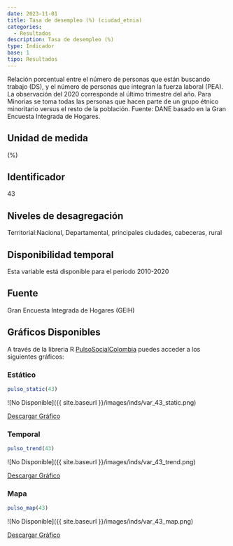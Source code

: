 ```yaml
---
date: 2023-11-01
title: Tasa de desempleo (%) (ciudad_etnia)
categories:
  - Resultados
description: Tasa de desempleo (%)
type: Indicador
base: 1
tipo: Resultados
--- 
```


Relación porcentual entre el número de personas que están
buscando trabajo (DS), y el número de personas que integran la fuerza laboral (PEA). La observación del 2020 corresponde al último trimestre del año. Para Minorias se toma todas las personas que hacen parte de un grupo étnico minoritario versus el resto de la población.
Fuente: DANE basado en la Gran Encuesta Integrada de Hogares.

## Unidad de medida
(%)

## Identificador
43

## Niveles de desagregación
Territorial:Nacional, Departamental, principales ciudades, cabeceras, rural

## Disponibilidad temporal
Esta variable está disponible para el periodo 2010-2020

## Fuente
Gran Encuesta Integrada de Hogares (GEIH)

## Gráficos Disponibles

A través de la libreria R [PulsoSocialColombia](https://github.com/pulsosocialcolombia/PulsoSocialColombia) puedes acceder a los siguientes gráficos:

### Estático

``` R
pulso_static(43)
```

![No Disponible]({{ site.baseurl }}/images/inds/var_43_static.png)

<a href='{{ site.baseurl }}/images/inds/var_43_static.png'>Descargar Gráfico</a>

### Temporal

``` R
pulso_trend(43)
```

![No Disponible]({{ site.baseurl }}/images/inds/var_43_trend.png)

<a href='{{ site.baseurl }}/images/inds/var_43_trend.png'>Descargar Gráfico</a>

### Mapa

``` R
pulso_map(43)
```

![No Disponible]({{ site.baseurl }}/images/inds/var_43_map.png)

<a href='{{ site.baseurl }}/images/inds/var_43_map.png'>Descargar Gráfico</a>